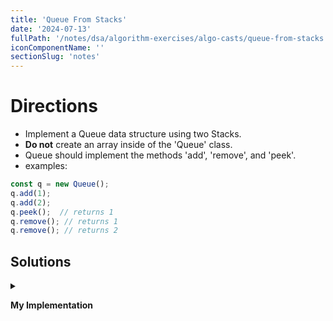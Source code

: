 ```yaml
---
title: 'Queue From Stacks'
date: '2024-07-13'
fullPath: '/notes/dsa/algorithm-exercises/algo-casts/queue-from-stacks'
iconComponentName: ''
sectionSlug: 'notes'
---
```


# Directions

- Implement a Queue data structure using two Stacks.
- **Do not** create an array inside of the 'Queue' class.
- Queue should implement the methods 'add', 'remove', and 'peek'.
- examples:
```js
const q = new Queue();
q.add(1);
q.add(2);
q.peek();  // returns 1
q.remove(); // returns 1
q.remove(); // returns 2
```

## Solutions

<details>

<summary>

**My Implementation**

</summary>

```javascript
function Stack() {
    this.data = [];

    push(record) {
        this.data.push(record);
    }

    pop() {
        return this.data.pop();
    }

    peek() {
        const lastIndex = this.data.length > 0 ? this.data.length - 1 : 0;
        return this.data[this.data.length - 1];
    }
}

function Queue() {
    this.first = new Stack();
    this.second = new Stack();

    add(record) {
        this.first.push(record);
    }

    remove() {
        while (this.first.peek() != null) {
            this.second.push(this.first.pop());
        }

        const removedRecord = this.second.pop();

        while (this.second.peek() != null) {
            this.first.push(this.second.pop());
        }

        return removedRecord;
    }

    peek() {
        const lastIndex = this.first.length > 0 ? this.first.length - 1 : 0;
        return this.first[this.first.length - 1];
    }
}
```

</details>
